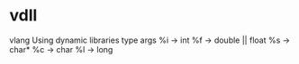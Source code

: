 # vdll
vlang Using dynamic libraries
type args 
%i -> int
%f -> double || float
%s -> char*
%c -> char
%l -> long
